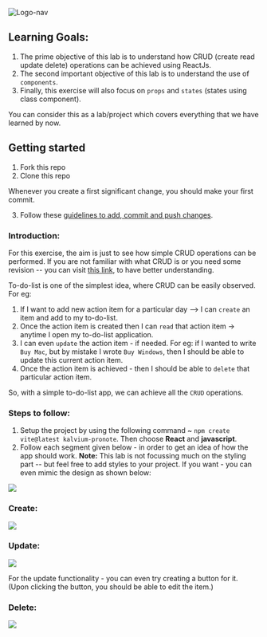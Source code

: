 ![Logo-nav](https://s3.ap-south-1.amazonaws.com/kalvi-education.github.io/front-end-web-development/Kalvium-Logo.png)

## Learning Goals:
1. The prime objective of this lab is to understand how CRUD (create read update delete) operations can be achieved
using ReactJs.
2. The second important objective of this lab is to understand the use of `components`.
3. Finally, this exercise will also focus on `props` and `states` (states using class component).

You can consider this as a lab/project which covers everything that we have learned by now.


## Getting started

1. Fork this repo
2. Clone this repo

Whenever you create a first significant change, you should make your first commit.

3. Follow these [guidelines to add, commit and push changes](https://github.com/Kalvium-Program/general-guidelines-labs-project-builders).

### Introduction:
For this exercise, the aim is just to see how simple CRUD operations can be performed. 
If you are not familiar with what CRUD is or you need some revision -- you can visit [this link](https://www.freecodecamp.org/news/crud-operations-explained/), to have better understanding.

To-do-list is one of the simplest idea, where CRUD can be easily observed. For eg:
1. If I want to add new action item for a particular day --> I can `create` an item and add to my to-do-list.
2. Once the action item is created then I can `read` that action item -> anytime I open my to-do-list application.
3. I can even `update` the action item - if needed. For eg: if I wanted to write `Buy Mac`, but by mistake I wrote `Buy Windows`, then I should be able to update this current action item.
4. Once the action item is achieved - then I should be able to `delete` that particular action item.

So, with a simple to-do-list app, we can achieve all the `CRUD` operations.

### Steps to follow:

1. Setup the project by using the following command ~ `npm create vite@latest kalvium-pronote`. Then choose **React** and **javascript**.
2. Follow each segment given below - in order to get an idea of how the app should work. 
   **Note:** This lab is not focussing much on the styling part -- but feel free to add styles to your project.
   If you want - you can even mimic the design as shown below:
   
 ![](https://s3.ap-south-1.amazonaws.com/kalvi-education.github.io/front-end-web-development/todo.png)
   

### Create:

![](https://s3.ap-south-1.amazonaws.com/kalvi-education.github.io/front-end-web-development/add-react-todo.gif)

### Update:

![](https://s3.ap-south-1.amazonaws.com/kalvi-education.github.io/front-end-web-development/update-react-todo.gif)

For the update functionality - you can even try creating a button for it. (Upon clicking the button, you should be able to edit the item.)

### Delete:

![](https://s3.ap-south-1.amazonaws.com/kalvi-education.github.io/front-end-web-development/delete-react-todo.gif)

